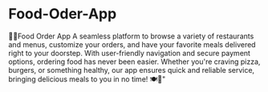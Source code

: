 # Food-Oder-App
🍔🍕Food Order App 
A seamless platform to browse a variety of restaurants and menus, customize your orders, and have your favorite meals delivered right to your doorstep. With user-friendly navigation and secure payment options, ordering food has never been easier. Whether you're craving pizza, burgers, or something healthy, our app ensures quick and reliable service, bringing delicious meals to you in no time! 🍽️🚚"








